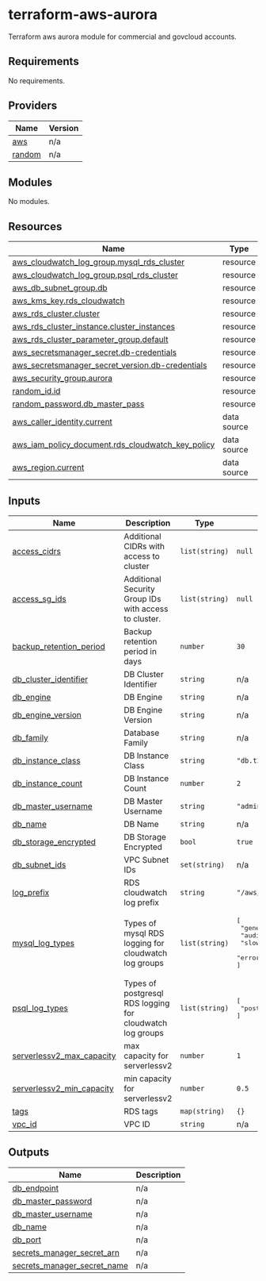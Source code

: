 # terraform-aws-aurora
Terraform aws aurora module for commercial and govcloud accounts.

<!-- BEGIN_TF_DOCS -->
## Requirements

No requirements.

## Providers

| Name | Version |
|------|---------|
| <a name="provider_aws"></a> [aws](#provider\_aws) | n/a |
| <a name="provider_random"></a> [random](#provider\_random) | n/a |

## Modules

No modules.

## Resources

| Name | Type |
|------|------|
| [aws_cloudwatch_log_group.mysql_rds_cluster](https://registry.terraform.io/providers/hashicorp/aws/latest/docs/resources/cloudwatch_log_group) | resource |
| [aws_cloudwatch_log_group.psql_rds_cluster](https://registry.terraform.io/providers/hashicorp/aws/latest/docs/resources/cloudwatch_log_group) | resource |
| [aws_db_subnet_group.db](https://registry.terraform.io/providers/hashicorp/aws/latest/docs/resources/db_subnet_group) | resource |
| [aws_kms_key.rds_cloudwatch](https://registry.terraform.io/providers/hashicorp/aws/latest/docs/resources/kms_key) | resource |
| [aws_rds_cluster.cluster](https://registry.terraform.io/providers/hashicorp/aws/latest/docs/resources/rds_cluster) | resource |
| [aws_rds_cluster_instance.cluster_instances](https://registry.terraform.io/providers/hashicorp/aws/latest/docs/resources/rds_cluster_instance) | resource |
| [aws_rds_cluster_parameter_group.default](https://registry.terraform.io/providers/hashicorp/aws/latest/docs/resources/rds_cluster_parameter_group) | resource |
| [aws_secretsmanager_secret.db-credentials](https://registry.terraform.io/providers/hashicorp/aws/latest/docs/resources/secretsmanager_secret) | resource |
| [aws_secretsmanager_secret_version.db-credentials](https://registry.terraform.io/providers/hashicorp/aws/latest/docs/resources/secretsmanager_secret_version) | resource |
| [aws_security_group.aurora](https://registry.terraform.io/providers/hashicorp/aws/latest/docs/resources/security_group) | resource |
| [random_id.id](https://registry.terraform.io/providers/hashicorp/random/latest/docs/resources/id) | resource |
| [random_password.db_master_pass](https://registry.terraform.io/providers/hashicorp/random/latest/docs/resources/password) | resource |
| [aws_caller_identity.current](https://registry.terraform.io/providers/hashicorp/aws/latest/docs/data-sources/caller_identity) | data source |
| [aws_iam_policy_document.rds_cloudwatch_key_policy](https://registry.terraform.io/providers/hashicorp/aws/latest/docs/data-sources/iam_policy_document) | data source |
| [aws_region.current](https://registry.terraform.io/providers/hashicorp/aws/latest/docs/data-sources/region) | data source |

## Inputs

| Name | Description | Type | Default | Required |
|------|-------------|------|---------|:--------:|
| <a name="input_access_cidrs"></a> [access\_cidrs](#input\_access\_cidrs) | Additional CIDRs with access to cluster | `list(string)` | `null` | no |
| <a name="input_access_sg_ids"></a> [access\_sg\_ids](#input\_access\_sg\_ids) | Additional Security Group IDs with access to cluster. | `list(string)` | `null` | no |
| <a name="input_backup_retention_period"></a> [backup\_retention\_period](#input\_backup\_retention\_period) | Backup retention period in days | `number` | `30` | no |
| <a name="input_db_cluster_identifier"></a> [db\_cluster\_identifier](#input\_db\_cluster\_identifier) | DB Cluster Identifier | `string` | n/a | yes |
| <a name="input_db_engine"></a> [db\_engine](#input\_db\_engine) | DB Engine | `string` | n/a | yes |
| <a name="input_db_engine_version"></a> [db\_engine\_version](#input\_db\_engine\_version) | DB Engine Version | `string` | n/a | yes |
| <a name="input_db_family"></a> [db\_family](#input\_db\_family) | Database Family | `string` | n/a | yes |
| <a name="input_db_instance_class"></a> [db\_instance\_class](#input\_db\_instance\_class) | DB Instance Class | `string` | `"db.t3.medium"` | no |
| <a name="input_db_instance_count"></a> [db\_instance\_count](#input\_db\_instance\_count) | DB Instance Count | `number` | `2` | no |
| <a name="input_db_master_username"></a> [db\_master\_username](#input\_db\_master\_username) | DB Master Username | `string` | `"admin"` | no |
| <a name="input_db_name"></a> [db\_name](#input\_db\_name) | DB Name | `string` | n/a | yes |
| <a name="input_db_storage_encrypted"></a> [db\_storage\_encrypted](#input\_db\_storage\_encrypted) | DB Storage Encrypted | `bool` | `true` | no |
| <a name="input_db_subnet_ids"></a> [db\_subnet\_ids](#input\_db\_subnet\_ids) | VPC Subnet IDs | `set(string)` | n/a | yes |
| <a name="input_log_prefix"></a> [log\_prefix](#input\_log\_prefix) | RDS cloudwatch log prefix | `string` | `"/aws/rds/cluster"` | no |
| <a name="input_mysql_log_types"></a> [mysql\_log\_types](#input\_mysql\_log\_types) | Types of mysql RDS logging for cloudwatch log groups | `list(string)` | <pre>[<br>  "general",<br>  "audit",<br>  "slowquery",<br>  "error"<br>]</pre> | no |
| <a name="input_psql_log_types"></a> [psql\_log\_types](#input\_psql\_log\_types) | Types of postgresql RDS logging for cloudwatch log groups | `list(string)` | <pre>[<br>  "postgresql"<br>]</pre> | no |
| <a name="input_serverlessv2_max_capacity"></a> [serverlessv2\_max\_capacity](#input\_serverlessv2\_max\_capacity) | max capacity for serverlessv2 | `number` | `1` | no |
| <a name="input_serverlessv2_min_capacity"></a> [serverlessv2\_min\_capacity](#input\_serverlessv2\_min\_capacity) | min capacity for serverlessv2 | `number` | `0.5` | no |
| <a name="input_tags"></a> [tags](#input\_tags) | RDS tags | `map(string)` | `{}` | no |
| <a name="input_vpc_id"></a> [vpc\_id](#input\_vpc\_id) | VPC ID | `string` | n/a | yes |

## Outputs

| Name | Description |
|------|-------------|
| <a name="output_db_endpoint"></a> [db\_endpoint](#output\_db\_endpoint) | n/a |
| <a name="output_db_master_password"></a> [db\_master\_password](#output\_db\_master\_password) | n/a |
| <a name="output_db_master_username"></a> [db\_master\_username](#output\_db\_master\_username) | n/a |
| <a name="output_db_name"></a> [db\_name](#output\_db\_name) | n/a |
| <a name="output_db_port"></a> [db\_port](#output\_db\_port) | n/a |
| <a name="output_secrets_manager_secret_arn"></a> [secrets\_manager\_secret\_arn](#output\_secrets\_manager\_secret\_arn) | n/a |
| <a name="output_secrets_manager_secret_name"></a> [secrets\_manager\_secret\_name](#output\_secrets\_manager\_secret\_name) | n/a |
<!-- END_TF_DOCS -->